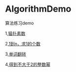 # AlgorithmDemo
算法练习demo

1,[猫扑素数](./MopNum.md)

2,[1到n，求1的个数](./find1count-arrage1-n.md)

3,[单词翻转](./wordReverse.md)

4,[得到不大于2的整数幂](./up2mi.md)
